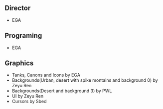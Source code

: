 ## Director
- EGA

## Programing
- EGA

## Graphics
- Tanks, Canons and Icons by EGA
- Backgrounds(Urban, desert with spike montains and background 0) by Zeyu Ren
- Backgrounds(Desert and background 3) by PWL
- UI by Zeyu Ren
- Cursors by Sbed
